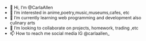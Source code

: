 - 👋 Hi, I’m @CarlaAllen
- 👀 I’m interested in anime,poetry,music,museums,cafes, etc  
- 🌱 I’m currently learning web programming and development also culinary arts
- 💞️ I’m looking to collaborate on projects, homework, trading ,etc
- 📫 How to reach me social media IG @carlaallen_

<!---
CarlaAllen/CarlaAllen is a ✨ special ✨ repository because its `README.md` (this file) appears on your GitHub profile.
You can click the Preview link to take a look at your changes.
--->
